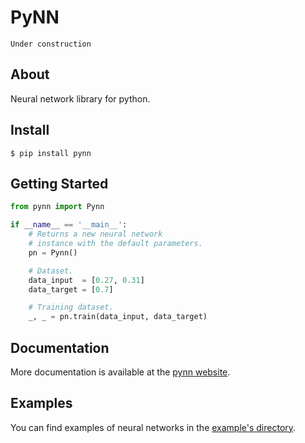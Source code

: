 # PyNN

    Under construction

## About

Neural network library for python.

## Install

```shell
$ pip install pynn
```

## Getting Started

```python
from pynn import Pynn

if __name__ == '__main__':
    # Returns a new neural network
    # instance with the default parameters.
    pn = Pynn()

    # Dataset.
    data_input  = [0.27, 0.31]
    data_target = [0.7]

    # Training dataset.
    _, _ = pn.train(data_input, data_target)
```

## Documentation

More documentation is available at the [pynn website](https://teratron.github.io/pynn).

## Examples

You can find examples of neural networks in the 
[example's directory](https://github.com/teratron/pynn/tree/master/examples).

